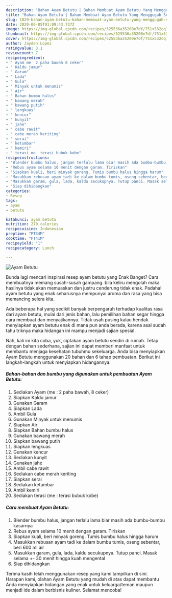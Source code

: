 ```yaml
---
description: "Bahan Ayam Betutu | Bahan Membuat Ayam Betutu Yang Menggugah Selera"
title: "Bahan Ayam Betutu | Bahan Membuat Ayam Betutu Yang Menggugah Selera"
slug: 1029-bahan-ayam-betutu-bahan-membuat-ayam-betutu-yang-menggugah-selera
date: 2020-06-05T01:09:43.737Z
image: https://img-global.cpcdn.com/recipes/525536a35200e7df/751x532cq70/ayam-betutu-foto-resep-utama.jpg
thumbnail: https://img-global.cpcdn.com/recipes/525536a35200e7df/751x532cq70/ayam-betutu-foto-resep-utama.jpg
cover: https://img-global.cpcdn.com/recipes/525536a35200e7df/751x532cq70/ayam-betutu-foto-resep-utama.jpg
author: Jayden Lopez
ratingvalue: 3.1
reviewcount: 7
recipeingredient:
- " Ayam me  2 paha bawah 8 ceker"
- " Kaldu jamur"
- " Garam"
- " Lada"
- " Gula"
- " Minyak untuk menumis"
- " Air"
- " Bahan bumbu halus"
- " bawang merah"
- " bawang putih"
- " lengkuas"
- " kencur"
- " kunyit"
- " jahe"
- " cabe rawit"
- " cabe merah keriting"
- " serai"
- " ketumbar"
- " kemiri"
- " terasi me  terasi bubuk kobe"
recipeinstructions:
- "Blender bumbu halus, jangan terlalu lama biar masih ada bumbu-bumbu kasarnya"
- "Rebus ayam selama 10 menit dengan garam. Tiriskan"
- "Siapkan kuali, beri minyak goreng. Tumis bumbu halus hingga harum"
- "Masukkan rebusan ayam tadi ke dalam bumbu tumis, oseng sebentar, beri 600 ml air"
- "Masukkan garam, gula, lada, kaldu secukupnya. Tutup panci. Masak selama +- 30 menit hingga kuah mengental"
- "Siap dihidangkan"
categories:
- Resep
tags:
- ayam
- betutu

katakunci: ayam betutu 
nutrition: 270 calories
recipecuisine: Indonesian
preptime: "PT34M"
cooktime: "PT41M"
recipeyield: "1"
recipecategory: Lunch

---
```



![Ayam Betutu](https://img-global.cpcdn.com/recipes/525536a35200e7df/751x532cq70/ayam-betutu-foto-resep-utama.jpg)

Bunda lagi mencari inspirasi resep ayam betutu yang Enak Banget? Cara membuatnya memang susah-susah gampang. bila keliru mengolah maka hasilnya tidak akan memuaskan dan justru cenderung tidak enak. Padahal ayam betutu yang enak seharusnya mempunyai aroma dan rasa yang bisa memancing selera kita.



Ada beberapa hal yang sedikit banyak berpengaruh terhadap kualitas rasa dari ayam betutu, mulai dari jenis bahan, lalu pemilihan bahan segar hingga cara membuat dan menyajikannya. Tidak usah pusing kalau hendak menyiapkan ayam betutu enak di mana pun anda berada, karena asal sudah tahu triknya maka hidangan ini mampu menjadi sajian spesial.


Nah, kali ini kita coba, yuk, ciptakan ayam betutu sendiri di rumah. Tetap dengan bahan sederhana, sajian ini dapat memberi manfaat untuk membantu menjaga kesehatan tubuhmu sekeluarga. Anda bisa menyiapkan Ayam Betutu menggunakan 20 bahan dan 6 tahap pembuatan. Berikut ini langkah-langkah untuk menyiapkan hidangannya.

<!--inarticleads1-->

##### Bahan-bahan dan bumbu yang digunakan untuk pembuatan Ayam Betutu:

1. Sediakan  Ayam (me : 2 paha bawah, 8 ceker)
1. Siapkan  Kaldu jamur
1. Gunakan  Garam
1. Siapkan  Lada
1. Ambil  Gula
1. Gunakan  Minyak untuk menumis
1. Siapkan  Air
1. Siapkan  Bahan bumbu halus
1. Gunakan  bawang merah
1. Siapkan  bawang putih
1. Siapkan  lengkuas
1. Gunakan  kencur
1. Sediakan  kunyit
1. Gunakan  jahe
1. Ambil  cabe rawit
1. Sediakan  cabe merah keriting
1. Siapkan  serai
1. Sediakan  ketumbar
1. Ambil  kemiri
1. Sediakan  terasi (me : terasi bubuk kobe)




<!--inarticleads2-->

##### Cara membuat Ayam Betutu:

1. Blender bumbu halus, jangan terlalu lama biar masih ada bumbu-bumbu kasarnya
1. Rebus ayam selama 10 menit dengan garam. Tiriskan
1. Siapkan kuali, beri minyak goreng. Tumis bumbu halus hingga harum
1. Masukkan rebusan ayam tadi ke dalam bumbu tumis, oseng sebentar, beri 600 ml air
1. Masukkan garam, gula, lada, kaldu secukupnya. Tutup panci. Masak selama +- 30 menit hingga kuah mengental
1. Siap dihidangkan




Terima kasih telah menggunakan resep yang kami tampilkan di sini. Harapan kami, olahan Ayam Betutu yang mudah di atas dapat membantu Anda menyiapkan hidangan yang enak untuk keluarga/teman maupun menjadi ide dalam berbisnis kuliner. Selamat mencoba!
